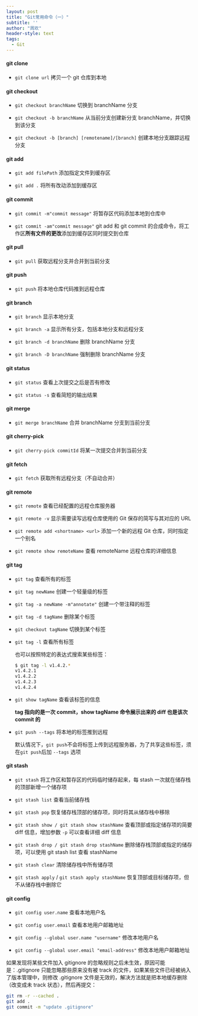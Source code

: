 ```yaml
---
layout: post
title: "Git常用命令（一）"
subtitle: ''
author: "周欢"
header-style: text
tags:
  - Git
---
```


#### git clone

* `git clone url` 拷贝一个 git 仓库到本地

#### git checkout

* `git checkout branchName` 切换到 branchName 分支

* `git checkout -b branchName` 从当前分支创建新分支 branchName，并切换到该分支

* `git checkout -b [branch] [remotename]/[branch]` 创建本地分支跟踪远程分支

#### git add

* `git add filePath` 添加指定文件到缓存区

* `git add .` 将所有改动添加到缓存区

#### git commit

* `git commit -m"commit message"` 将暂存区代码添加本地到仓库中

* `git commit -am"commit message"` git add 和 git commit 的合成命令，将工作区**所有文件的更改**添加到缓存区同时提交到仓库

#### git pull

* `git pull` 获取远程分支并合并到当前分支

#### git push

* `git push` 将本地仓库代码推到远程仓库

#### git branch

* `git branch` 显示本地分支

* `git branch -a` 显示所有分支，包括本地分支和远程分支

* `git branch -d branchName` 删除 branchName 分支

* `git branch -D branchName` 强制删除 branchName 分支

#### git status

* `git status` 查看上次提交之后是否有修改

* `git status -s` 查看简短的输出结果

#### git merge

* `git merge branchName` 合并 branchName 分支到当前分支

#### git cherry-pick

* `git cherry-pick commitId` 将某一次提交合并到当前分支

#### git fetch

* `git fetch` 获取所有远程分支（不自动合并）

#### git remote

* `git remote` 查看已经配置的远程仓库服务器

* `git remote -v` 显示需要读写远程仓库使用的 Git 保存的简写与其对应的 URL

* `git remote add <shortname> <url>` 添加一个新的远程 Git 仓库，同时指定一个别名

* `git remote show remoteName` 查看 remoteName 远程仓库的详细信息

#### git tag

* `git tag` 查看所有的标签

* `git tag newName` 创建一个轻量级的标签

* `git tag -a newName -m"annotate"` 创建一个带注释的标签

* `git tag -d tagName` 删除某个标签

* `git checkout tagName` 切换到某个标签

* `git tag -l` 查看所有标签

  也可以按照特定的表达式搜索某些标签：

  ```bash
  $ git tag -l v1.4.2.*
  v1.4.2.1
  v1.4.2.2
  v1.4.2.3
  v1.4.2.4
  ```

* `git show tagName` 查看该标签的信息

  **tag 指向的是一次 commit，show tagName 命令展示出来的 diff 也是该次 commit 的**

* `git push --tags` 将本地的标签推到远程

  默认情况下，`git push`不会将标签上传到远程服务器，为了共享这些标签，须在`git push`后加 `--tags` 选项

#### git stash

* `git stash` 将工作区和暂存区的代码临时储存起来，每 stash 一次就在储存栈的顶部新增一个储存项

* `git stash list` 查看当前储存栈

* `git stash pop` 恢复储存栈顶部的储存项，同时将其从储存栈中移除

* `git stash show / git stash show stashName` 查看顶部或指定储存项的简要 diff 信息，增加参数 `-p` 可以查看详细 diff 信息

* `git stash drop / git stash drop stashName` 删除储存栈顶部或指定的储存项，可以使用 git stash list 查看 stashName

* `git stash clear` 清除储存栈中所有储存项

* `git stash apply` / `git stash apply stashName` 恢复顶部或目标储存项，但不从储存栈中删除它

#### git config

* `git config user.name` 查看本地用户名

* `git config user.email` 查看本地用户邮箱地址

* `git config --global user.name "username"` 修改本地用户名

* `git config --global user.email "email-address"` 修改本地用户邮箱地址

如果发现将某些文件加入 gitignore 的忽略规则之后未生效，原因可能是：.gitignore 只能忽略那些原来没有被 track 的文件，如果某些文件已经被纳入了版本管理中，则修改 .gitignore 文件是无效的，解决方法就是把本地缓存删除（改变成未 track 状态），然后再提交：
```bash
git rm -r --cached .
git add .
git commit -m "update .gitignore"
```